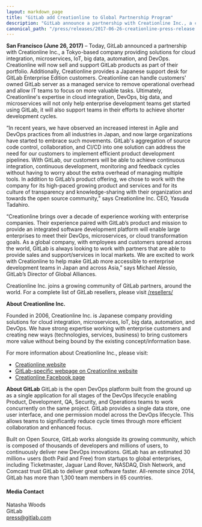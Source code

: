 ```yaml
---
layout: markdown_page
title: "GitLab add Creationline to Global Partnership Program"
description: "GitLab announce a partnership with Creationline Inc., a company providing solutions for cloud integration, microservices, IoT, big data, automation and DevOps."
canonical_path: "/press/releases/2017-06-26-creationline-press-release.html"
---
```


**San Francisco (June 26, 2017)** – Today, GitLab announced a partnership with Creationline Inc., a Tokyo-based company providing solutions for cloud integration, microservices, IoT, big data, automation, and DevOps. Creationline will now sell and support GitLab products as part of their portfolio. Additionally, Creationline provides a Japanese support desk for GitLab Enterprise Edition customers. Creationline can handle customers' owned GitLab server as a managed service to remove operational overhead and allow IT teams to focus on more valuable tasks. Ultimately, Creationline's expertise in cloud integration, DevOps, big data, and microservices will not only help enterprise development teams get started using GitLab, it will also support teams in their efforts to achieve shorter development cycles.

“In recent years, we have observed an increased interest in Agile and DevOps practices from all industries in Japan, and now large organizations have started to embrace such movements. GitLab's aggregation of source code control, collaboration, and CI/CD into one solution can address the need for our customers to implement efficient product development pipelines. With GitLab, our customers will be able to achieve continuous integration, continuous development, monitoring and feedback cycles without having to worry about the extra overhead of managing multiple tools. In addition to GitLab’s product offering, we chose to work with the company for its high-paced growing product and services and for its culture of transparency and knowledge-sharing with their organization and towards the open source community,” says Creationline Inc. CEO, Yasuda Tadahiro. 

“Creationline brings over a decade of experience working with enterprise companies. Their experience paired with GitLab’s product and mission to provide an integrated software development platform will enable large enterprises to meet their DevOps, microservices, or cloud transformation goals. As a global company, with employees and customers spread across the world, GitLab is always looking to work with partners that are able to provide sales and support/services in local markets. We are excited to work with Creationline to help make GitLab more accessible to enterprise development teams in Japan and across Asia,” says Michael Alessio, GitLab’s Director of Global Alliances.  

Creationline Inc. joins a growing community of GitLab partners, around the world. For a complete list of GitLab resellers, please visit  [/resellers/](/partners/) 

**About Creationline Inc.**

Founded in 2006, Creationline Inc. is Japanese company providing solutions for cloud integration, microservices, IoT, big data, automation, and DevOps. We have strong expertise working with enterprise customers and creating new ways (technologies, services, business) to bring customers more value without being bound by the existing concept/information base. 

For more information about Creationline Inc., please visit:

* [Creationline website](https://www.creationline.com/)
* [GitLab-specific webpage on Creationline website](https://www.creationline.com/GitLab/) 
* [Creationline Facebook page](https://www.facebook.com/creationline/)

**About GitLab**
GitLab is the open DevOps platform built from the ground up as a single application for all stages of the DevOps lifecycle enabling Product, Development, QA, Security, and Operations teams to work concurrently on the same project. GitLab provides a single data store, one user interface, and one permission model across the DevOps lifecycle. This allows teams to significantly reduce cycle times through more efficient collaboration and enhanced focus.

Built on Open Source, GitLab works alongside its growing community, which is composed of thousands of developers and millions of users, to continuously deliver new DevOps innovations. GitLab has an estimated 30 million+ users (both Paid and Free) from startups to global enterprises, including Ticketmaster, Jaguar Land Rover, NASDAQ, Dish Network, and Comcast trust GitLab to deliver great software faster. All-remote since 2014, GitLab has more than 1,300 team members in 65 countries.

#### Media Contact
Natasha Woods
<br> 
GitLab
<br> 
press@gitlab.com
